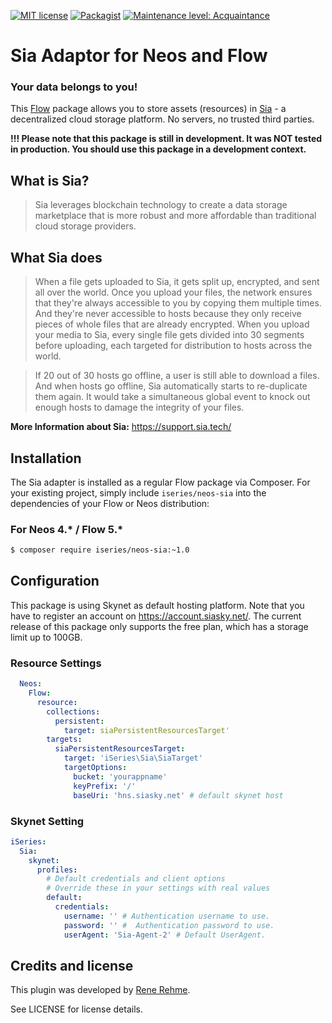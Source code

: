 [![MIT license](http://img.shields.io/badge/license-MIT-brightgreen.svg)](http://opensource.org/licenses/MIT)
[![Packagist](https://img.shields.io/packagist/v/iseries/neos-cia.svg)](https://packagist.org/packages/iseries/neos-cia)
[![Maintenance level: Acquaintance](https://img.shields.io/badge/maintenance-%E2%99%A1-ff69b4.svg)](https://renerehme.dev)

# Sia Adaptor for Neos and Flow

### Your data belongs to you!
This [Flow](https://flow.neos.io) package allows you to store assets (resources) in [Sia](https://sia.tech/) - a decentralized cloud storage platform. No servers, no trusted third parties.

**!!! Please note that this package is still in development. It was NOT tested in production. You should use this package in a development context.**
## What is Sia?
> Sia leverages blockchain technology to create a data storage marketplace that is more robust and more affordable than traditional cloud storage providers.

## What Sia does
> When a file gets uploaded to Sia, it gets split up, encrypted, and sent all over the world. Once you upload your files, the network ensures that they're always accessible to you by copying them multiple times.
And they're never accessible to hosts because they only receive pieces of whole files that are already encrypted.
When you upload your media to Sia, every single file gets divided into 30 segments before uploading, each targeted for distribution to hosts across the world.

> If 20 out of 30 hosts go offline, a user is still able to download a files. And when hosts go offline, Sia automatically starts to re-duplicate them again. It would take a simultaneous global event to knock out enough hosts to damage the integrity of your files.


**More Information about Sia:**
https://support.sia.tech/


## Installation

The Sia adapter is installed as a regular Flow package via Composer. For your existing
project, simply include `iseries/neos-sia` into the dependencies of your Flow or Neos distribution:

### For Neos 4.* / Flow 5.*

```bash
$ composer require iseries/neos-sia:~1.0
```

## Configuration

This package is using Skynet as default hosting platform. Note that you have to register an account on https://account.siasky.net/. The current release of this package only supports the free plan, which has a storage limit up to 100GB.

### Resource Settings

```yaml
  Neos:
    Flow:
      resource:
        collections:
          persistent:
            target: siaPersistentResourcesTarget'
        targets:
          siaPersistentResourcesTarget:
            target: 'iSeries\Sia\SiaTarget'
            targetOptions:
              bucket: 'yourappname'
              keyPrefix: '/'
              baseUri: 'hns.siasky.net' # default skynet host
```

### Skynet Setting

```yaml
iSeries:
  Sia:
    skynet:
      profiles:
        # Default credentials and client options
        # Override these in your settings with real values
        default:
          credentials:
            username: '' # Authentication username to use.
            password: '' #  Authentication password to use.
            userAgent: 'Sia-Agent-2' # Default UserAgent.
```

## Credits and license

This plugin was developed by [Rene Rehme](https://www.renrehme.dev).

See LICENSE for license details.